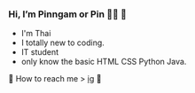 ###  Hi, I’m Pinngam or Pin :fairy_woman: :stars:
- I'm Thai <br>
- I totally new to coding. <br>
- IT student<br>
- only know the basic HTML CSS Python Java. <br>

:envelope_with_arrow: How to reach me > [ig](https://www.instagram.com/21st.pinday/) :milky_way:

<!---
findmelily/findmelily is a ✨ special ✨ repository because its `README.md` (this file) appears on your GitHub profile.
You can click the Preview link to take a look at your changes.
--->
